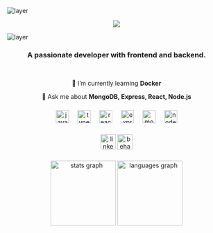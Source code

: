 ![layer](https://github.com/kbitsr/kbitsr/assets/150266370/cb792503-7fcb-4375-b90d-4c34e5001576)<div align="center">
<img src="https://readme-typing-svg.herokuapp.com?font=Poppins&size=30&duration=2000&pause=1000&center=true&vCenter=true&random=false&width=435&height=30&lines=Hello+everyone!;I'm+Richard+Kbits;Web+Dveloper;Web+Design" />
</div>

![layer](https://github.com/kbitsr/kbitsr/assets/150266370/cb792503-7fcb-4375-b90d-4c34e5001576)



<h3 align="center"> A passionate developer with frontend and backend.</h3>

<br/>
<div align="center">
 
 <!-- 🔭 I’m currently working on **a marketplace** -->
 
 🌱 I’m currently learning **Docker**

💬 Ask me about **MongoDB, Express, React, Node.js**

 </div>

###

<div align="center">
  <img src="https://skillicons.dev/icons?i=js" height="30" alt="javascript logo"  />
  <img width="12" />
  <img src="https://skillicons.dev/icons?i=ts" height="30" alt="typescript logo"  />
  <img width="12" />
  <img src="https://skillicons.dev/icons?i=react" height="30" alt="react logo"  />
  <img width="12" />
  <img src="https://skillicons.dev/icons?i=express" height="30" alt="express logo"  />
  <img width="12" />
  <img src="https://skillicons.dev/icons?i=mongodb" height="30" alt="mongodb logo"  />
  <img width="12" />
  <img src="https://skillicons.dev/icons?i=nodejs" height="30" alt="nodejs logo"  />
</div>

###

 <div align="center">

<a href="https://www.linkedin.com/in/richardkbits/"><img src="https://img.shields.io/static/v1?message=LinkedIn&logo=linkedin&label=&color=0077B5&logoColor=white&labelColor=&style=for-the-badge" height="35" alt="linkedin logo"  /></a>
<a href="https://www.behance.net/richardkbits/"><img src="https://img.shields.io/static/v1?message=Behance&logo=behance&label=&color=1769ff&logoColor=white&labelColor=&style=for-the-badge" height="35" alt="behance logo"  /></a>

</div>

###

<div align="center">
  <img src="https://github-readme-stats.vercel.app/api?username=kbitsr&hide_title=true&hide_rank=false&show_icons=true&include_all_commits=true&count_private=true&disable_animations=false&theme=dracula&locale=en&hide_border=true&order=1" height="150" alt="stats graph"  />
  <img src="https://github-readme-stats.vercel.app/api/top-langs?username=kbitsr&locale=en&hide_title=true&layout=compact&card_width=320&langs_count=5&theme=dracula&hide_border=true&order=2" height="150" alt="languages graph"  />
</div>

###

<br clear="both">

###
